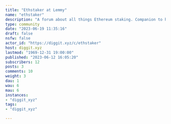 ```yaml
---
title: "Ethstaker at Lemmy" 
name: "ethstaker"
description: "A forum about all things Ethereum staking. Companion to https://discord.Io/ethstakerWe have two rules:- No coin or trading spam.- Friendly first, knowledgeable second. "
type: community
date: "2023-06-19 11:35:16"
draft: false
nsfw: false
actor_id: "https://diggit.xyz/c/ethstaker"
host: diggit.xyz
lastmod: "1969-12-31 19:00:00"
published: "2023-06-12 16:05:20"
subscribers: 12
posts: 3
comments: 10
weight: 3
dau: 1
wau: 6
mau: 6
instances:
- "diggit_xyz"
tags: 
- "diggit_xyz"

---
```

